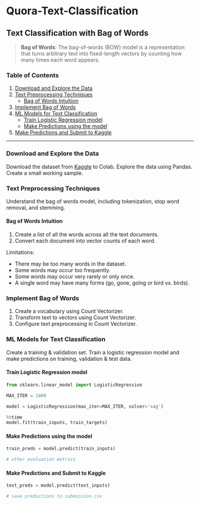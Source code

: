 # Quora-Text-Classification

## Text Classification with Bag of Words

> **Bag of Words**: The bag-of-words (BOW) model is a representation that turns arbitrary text into fixed-length vectors by counting how many times each word appears.

### Table of Contents

1. [Download and Explore the Data](#download-and-explore-the-data)
2. [Text Preprocessing Techniques](#text-preprocessing-techniques)
    - [Bag of Words Intuition](#bag-of-words-intuition)
3. [Implement Bag of Words](#implement-bag-of-words)
4. [ML Models for Text Classification](#ml-models-for-text-classification)
    - [Train Logistic Regression model](#train-logistic-regression-model)
    - [Make Predictions using the model](#make-predictions-using-the-model)
5. [Make Predictions and Submit to Kaggle](#make-predictions-and-submit-to-kaggle)

---

### Download and Explore the Data

Download the dataset from [Kaggle](https://www.kaggle.com/c/quora-insincere-questions-classification) to Colab. Explore the data using Pandas. Create a small working sample.

### Text Preprocessing Techniques

Understand the bag of words model, including tokenization, stop word removal, and stemming.

#### Bag of Words Intuition

1. Create a list of all the words across all the text documents.
2. Convert each document into vector counts of each word.

Limitations:
- There may be too many words in the dataset.
- Some words may occur too frequently.
- Some words may occur very rarely or only once.
- A single word may have many forms (go, gone, going or bird vs. birds).

### Implement Bag of Words

1. Create a vocabulary using Count Vectorizer.
2. Transform text to vectors using Count Vectorizer.
3. Configure text preprocessing in Count Vectorizer.

### ML Models for Text Classification

Create a training & validation set. Train a logistic regression model and make predictions on training, validation & test data.

#### Train Logistic Regression model

```python
from sklearn.linear_model import LogisticRegression

MAX_ITER = 1000

model = LogisticRegression(max_iter=MAX_ITER, solver='sag')

%%time
model.fit(train_inputs, train_targets)
```
#### Make Predictions using the model

```python
train_preds = model.predict(train_inputs)

# other evaluation metrics
```

#### Make Predictions and Submit to Kaggle

```python
test_preds = model.predict(test_inputs)

# save predictions to submission.csv
```

